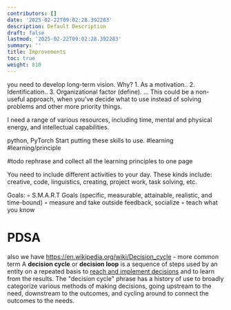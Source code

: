 ```yaml
---
contributors: []
date: '2025-02-22T09:02:28.392283'
description: Default Description
draft: false
lastmod: '2025-02-22T09:02:28.392283'
summary: ''
title: Improvements
toc: true
weight: 810
---
```




you need to develop long-term vision. Why? 1. As a motivation.. 2. Identification.. 3. Organizational factor (define). ... This could be a non-useful approach, when you've decide what to use instead of solving problems and other more priority things. 


I need a range of various resources, including time, mental and physical energy, and intellectual capabilities.




python, PyTorch
Start putting these skills to use. #learning #learning/principle


#todo rephrase and collect all the learning principles to one page

You need to include different activities to your day. These kinds include: creative, code, linguistics, creating, project work, task solving, etc.

Goals:
◦ S.M.A.R.T Goals (specific, measurable, attainable, realistic, and time-bound)
◦ measure and take outside feedback, socialize
◦ teach what you know



# PDSA

also we have https://en.wikipedia.org/wiki/Decision_cycle - more common term
A **decision cycle** or **decision loop** is a sequence of steps used by an entity on a repeated basis to [reach and implement decisions](https://en.wikipedia.org/wiki/Decision_making "Decision making") and to learn from the results. The "decision cycle" phrase has a history of use to broadly categorize various methods of making decisions, going upstream to the need, downstream to the outcomes, and cycling around to connect the outcomes to the needs.


